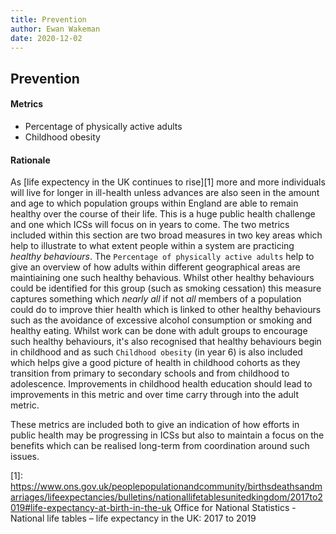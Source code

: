 ```yaml
---
title: Prevention
author: Ewan Wakeman
date: 2020-12-02
---
```


## Prevention

#### Metrics
- Percentage of physically active adults
- Childhood obesity

#### Rationale
As [life expectency in the UK continues to rise][1] more and more individuals will live for longer in ill-health unless advances are also seen in the amount and age to which population groups within England are able to remain healthy over the course of their life. This is a huge public health challenge and one which ICSs will focus on in years to come. The two metrics included within this section are two broad measures in two key areas which help to illustrate to what extent people within a system are practicing *healthy behaviours*. The `Percentage of physically active adults` help to give an overview of how adults within different geographical areas are maintiaining one such healthy behavious. Whilst other healthy behaviours could be identified for this group (such as smoking cessation) this measure captures something which *nearly all* if not *all* members of a population could do to improve thier health which is linked to other healthy behaviours such as the avoidance of excessive alcohol consumption or smoking and healthy eating. Whilst work can be done with adult groups to encourage such healthy behaviours, it's also recognised that healthy behaviours begin in childhood and as such `Childhood obesity` (in year 6) is also included which helps give a good picture of health in childhood cohorts as they transition from primary to secondary schools and from childhood to adolescence. Improvements in childhood health education should lead to improvements in this metric and over time carry through into the adult metric.

These metrics are included both to give an indication of how efforts in public health may be progressing in ICSs but also to maintain a focus on the benefits which can be realised long-term from coordination around such issues.

[1]: <https://www.ons.gov.uk/peoplepopulationandcommunity/birthsdeathsandmarriages/lifeexpectancies/bulletins/nationallifetablesunitedkingdom/2017to2019#life-expectancy-at-birth-in-the-uk> Office for National Statistics - National life tables – life expectancy in the UK: 2017 to 2019 